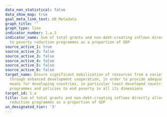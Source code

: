 ```yaml
---
data_non_statistical: false
data_show_map: true
goal_meta_link_text: UN Metadata
graph_title: ''
graph_type: line
indicator_number: 1.a.3
indicator_name: Sum of total grants and non-debt-creating inflows directly allocated
  to poverty reduction programmes as a proportion of GDP
source_active_1: true
source_active_2: false
source_active_3: false
source_active_4: false
source_active_5: false
source_active_6: false
target_name: Ensure significant mobilization of resources from a variety of sources, including
  through enhanced development cooperation, in order to provide adequate and predictable
  means for developing countries, in particular least developed countries, to implement
  programmes and policies to end poverty in all its dimensions
target_id: 1.a
title: Sum of total grants and non-debt-creating inflows directly allocated to poverty
  reduction programmes as a proportion of GDP
un_designated_tier: '3'
---
```

